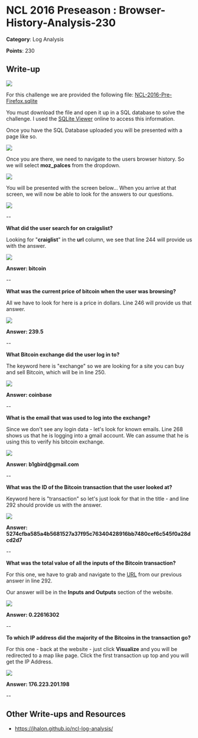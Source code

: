 # NCL 2016 Preseason : Browser-History-Analysis-230

__Category__: Log Analysis

__Points__: 230

## Write-up

<a href="https://jhalon.github.io/images/ncl8.png"><img src="https://jhalon.github.io/images/ncl8.png"></a>

For this challenge we are provided the following file: [NCL-2016-Pre-Firefox.sqlite](https://jhalon.github.io/download/NCL-2016-Pre-Firefox.sqlite)

You must download the file and open it up in a SQL database to solve the challenge. I used the [SQLite Viewer](http://inloop.github.io/sqlite-viewer/) online to access this information.

Once you have the SQL Database uploaded you will be presented with a page like so.

<a href="https://jhalon.github.io/images/sql1.png"><img src="https://jhalon.github.io/images/sql1.png"></a>

Once you are there, we need to navigate to the users browser history. So we will select __moz_palces__ from the dropdown.

<a href="https://jhalon.github.io/images/sql2.png"><img src="https://jhalon.github.io/images/sql2.png"></a>

You will be presented with the screen below... When you arrive at that screen, we will now be able to look for the answers to our questions.

<a href="https://jhalon.github.io/images/sql3.png"><img src="https://jhalon.github.io/images/sql3.png"></a>

--

__What did the user search for on craigslist?__

Looking for "__craiglist__" in the __url__ column, we see that line 244 will provide us with the answer.

<a href="https://jhalon.github.io/images/sql4.png"><img src="https://jhalon.github.io/images/sql4.png"></a>

__Answer: bitcoin__

--

__What was the current price of bitcoin when the user was browsing?__

All we have to look for here is a price in dollars. Line 246 will provide us that answer.

<a href="https://jhalon.github.io/images/sql10.png"><img src="https://jhalon.github.io/images/sql10.png"></a>

__Answer: 239.5__

--

__What Bitcoin exchange did the user log in to?__

The keyword here is "exchange" so we are looking for a site you can buy and sell Bitcoin, which will be in line 250.

<a href="https://jhalon.github.io/images/sql5.png"><img src="https://jhalon.github.io/images/sql5.png"></a>

__Answer: coinbase__

--

__What is the email that was used to log into the exchange?__

Since we don't see any login data - let's look for known emails. Line 268 shows us that he is logging into a gmail account. We can assume that he is using this to verify his bitcoin exchange.

<a href="https://jhalon.github.io/images/sql6.png"><img src="https://jhalon.github.io/images/sql6.png"></a>

__Answer: b1gbird@gmail.com__

--

__What was the ID of the Bitcoin transaction that the user looked at?__

Keyword here is "transaction" so let's just look for that in the title - and line 292 should provide us with the answer.

<a href="https://jhalon.github.io/images/sql7.png"><img src="https://jhalon.github.io/images/sql7.png"></a>

__Answer: 5274cfba585a4b5681527a37f95c76340428916bb7480cef6c545f0a28dcd2d7__

--

__What was the total value of all the inputs of the Bitcoin transaction?__

For this one, we have to grab and navigate to the [URL](https://blockchain.info/tx/5274cfba585a4b5681527a37f95c76340428916bb7480cef6c545f0a28dcd2d7) from our previous answer in line 292.

Our answer will be in the __Inputs and Outputs__ section of the website.

<a href="https://jhalon.github.io/images/sql8.png"><img src="https://jhalon.github.io/images/sql8.png"></a>

__Answer: 0.22616302__

--

__To which IP address did the majority of the Bitcoins in the transaction go?__

For this one - back at the website - just click __Visualize__ and you will be redirected to a map like page. Click the first transaction up top and you will get the IP Address.

<a href="https://jhalon.github.io/images/sql9.png"><img src="https://jhalon.github.io/images/sql9.png"></a>

__Answer: 176.223.201.198__

--

## Other Write-ups and Resources

* https://jhalon.github.io/ncl-log-analysis/
